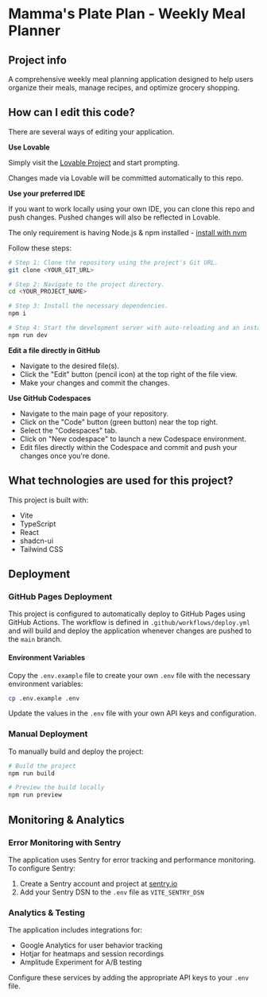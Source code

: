 # Mamma's Plate Plan - Weekly Meal Planner

## Project info

A comprehensive weekly meal planning application designed to help users organize their meals, manage recipes, and optimize grocery shopping.

## How can I edit this code?

There are several ways of editing your application.

**Use Lovable**

Simply visit the [Lovable Project](https://lovable.dev/projects/00857f39-909f-4740-9ac4-a6da68cc485e) and start prompting.

Changes made via Lovable will be committed automatically to this repo.

**Use your preferred IDE**

If you want to work locally using your own IDE, you can clone this repo and push changes. Pushed changes will also be reflected in Lovable.

The only requirement is having Node.js & npm installed - [install with nvm](https://github.com/nvm-sh/nvm#installing-and-updating)

Follow these steps:

```sh
# Step 1: Clone the repository using the project's Git URL.
git clone <YOUR_GIT_URL>

# Step 2: Navigate to the project directory.
cd <YOUR_PROJECT_NAME>

# Step 3: Install the necessary dependencies.
npm i

# Step 4: Start the development server with auto-reloading and an instant preview.
npm run dev
```

**Edit a file directly in GitHub**

- Navigate to the desired file(s).
- Click the "Edit" button (pencil icon) at the top right of the file view.
- Make your changes and commit the changes.

**Use GitHub Codespaces**

- Navigate to the main page of your repository.
- Click on the "Code" button (green button) near the top right.
- Select the "Codespaces" tab.
- Click on "New codespace" to launch a new Codespace environment.
- Edit files directly within the Codespace and commit and push your changes once you're done.

## What technologies are used for this project?

This project is built with:

- Vite
- TypeScript
- React
- shadcn-ui
- Tailwind CSS

## Deployment

### GitHub Pages Deployment

This project is configured to automatically deploy to GitHub Pages using GitHub Actions. The workflow is defined in `.github/workflows/deploy.yml` and will build and deploy the application whenever changes are pushed to the `main` branch.

#### Environment Variables

Copy the `.env.example` file to create your own `.env` file with the necessary environment variables:

```sh
cp .env.example .env
```

Update the values in the `.env` file with your own API keys and configuration.

### Manual Deployment

To manually build and deploy the project:

```sh
# Build the project
npm run build

# Preview the build locally
npm run preview
```

## Monitoring & Analytics

### Error Monitoring with Sentry

The application uses Sentry for error tracking and performance monitoring. To configure Sentry:

1. Create a Sentry account and project at [sentry.io](https://sentry.io)
2. Add your Sentry DSN to the `.env` file as `VITE_SENTRY_DSN`

### Analytics & Testing

The application includes integrations for:

- Google Analytics for user behavior tracking
- Hotjar for heatmaps and session recordings
- Amplitude Experiment for A/B testing

Configure these services by adding the appropriate API keys to your `.env` file.
